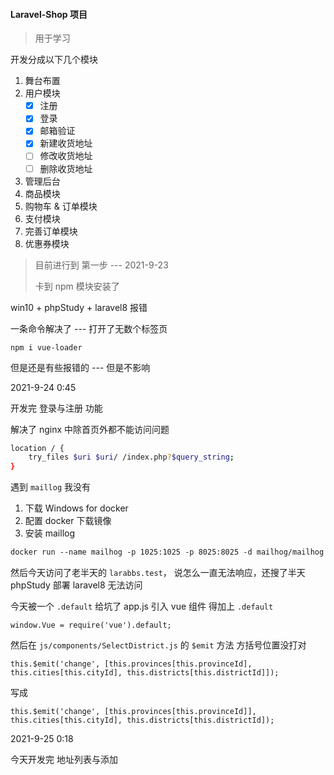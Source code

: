 #### Laravel-Shop 项目
> 用于学习

开发分成以下几个模块
1. 舞台布置
2. 用户模块
   - [x] 注册
   - [x] 登录
   - [x] 邮箱验证
   - [x] 新建收货地址
   - [ ] 修改收货地址
   - [ ] 删除收货地址
3. 管理后台
4. 商品模块
5. 购物车 & 订单模块
6. 支付模块
7. 完善订单模块
8. 优惠券模块

> 目前进行到 第一步 --- 2021-9-23
>  
> 卡到 npm 模块安装了


win10 + phpStudy + laravel8 报错


一条命令解决了 --- 打开了无数个标签页
```
npm i vue-loader
```
但是还是有些报错的 --- 但是不影响

2021-9-24 0:45

开发完 登录与注册 功能

解决了 nginx 中除首页外都不能访问问题
```bash
location / {
    try_files $uri $uri/ /index.php?$query_string;
}
```

遇到 `maillog` 我没有
1. 下载 Windows for docker
2. 配置 docker 下载镜像
3. 安装 maillog
```dockerfile
docker run --name mailhog -p 1025:1025 -p 8025:8025 -d mailhog/mailhog
```

然后今天访问了老半天的 `larabbs.test`， 说怎么一直无法响应，还搜了半天 phpStudy 部署 laravel8 无法访问

今天被一个 `.default` 给坑了
app.js 引入 vue 组件 得加上 `.default`
```
window.Vue = require('vue').default;
```

然后在 `js/components/SelectDistrict.js` 的 `$emit` 方法 方括号位置没打对
```
this.$emit('change', [this.provinces[this.provinceId], this.cities[this.cityId], this.districts[this.districtId]]);
```
写成
```
this.$emit('change', [this.provinces[this.provinceId]], this.cities[this.cityId], this.districts[this.districtId]);
```

2021-9-25 0:18

今天开发完 地址列表与添加
